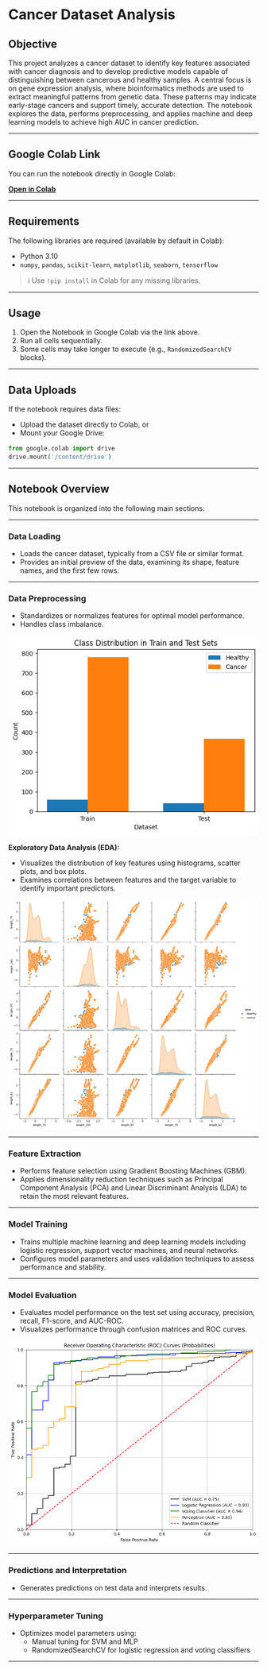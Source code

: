 # Cancer Dataset Analysis

## Objective

This project analyzes a cancer dataset to identify key features associated with cancer diagnosis and to develop predictive models capable of distinguishing between cancerous and healthy samples. A central focus is on gene expression analysis, where bioinformatics methods are used to extract meaningful patterns from genetic data. These patterns may indicate early-stage cancers and support timely, accurate detection.  The notebook explores the data, performs preprocessing, and applies machine and deep learning models to achieve high AUC in cancer prediction.

---

## Google Colab Link

You can run the notebook directly in Google Colab:

**[Open in Colab](https://drive.google.com/drive/folders/1VJJoS7gxyrvXVCld_T-GK74u_cUw-oM6?usp=sharing)**

---

## Requirements

The following libraries are required (available by default in Colab):

- Python 3.10
- `numpy`, `pandas`, `scikit-learn`, `matplotlib`, `seaborn`, `tensorflow`

> ℹ️ Use `!pip install` in Colab for any missing libraries.

---

## Usage

1. Open the Notebook in Google Colab via the link above.
2. Run all cells sequentially.
3. Some cells may take longer to execute (e.g., `RandomizedSearchCV` blocks).

---

## Data Uploads

If the notebook requires data files:

- Upload the dataset directly to Colab, or  
- Mount your Google Drive:

```python
from google.colab import drive
drive.mount('/content/drive')
```

---

## Notebook Overview

This notebook is organized into the following main sections:

---

### Data Loading
- Loads the cancer dataset, typically from a CSV file or similar format.
- Provides an initial preview of the data, examining its shape, feature names, and the first few rows.

---

### Data Preprocessing
- Standardizes or normalizes features for optimal model performance.
- Handles class imbalance.

![Class Distribution](assets/class.png)

**Exploratory Data Analysis (EDA):**
- Visualizes the distribution of key features using histograms, scatter plots, and box plots.
- Examines correlations between features and the target variable to identify important predictors.

![EDA](assets/pair_plots.png)

---

### Feature Extraction
- Performs feature selection using Gradient Boosting Machines (GBM).
- Applies dimensionality reduction techniques such as Principal Component Analysis (PCA) and Linear Discriminant Analysis (LDA) to retain the most relevant features.

---

### Model Training
- Trains multiple machine learning and deep learning models including logistic regression, support vector machines, and neural networks.
- Configures model parameters and uses validation techniques to assess performance and stability.

---

### Model Evaluation
- Evaluates model performance on the test set using accuracy, precision, recall, F1-score, and AUC-ROC.
- Visualizes performance through confusion matrices and ROC curves.

![Results](assets/auc.png)

---

### Predictions and Interpretation
- Generates predictions on test data and interprets results.

---

### Hyperparameter Tuning
- Optimizes model parameters using:
  - Manual tuning for SVM and MLP
  - RandomizedSearchCV for logistic regression and voting classifiers

---
